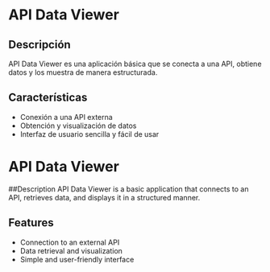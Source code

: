 # API Data Viewer

## Descripción
API Data Viewer es una aplicación básica que se conecta a una API, obtiene datos y los muestra de manera estructurada.

## Características
- Conexión a una API externa
- Obtención y visualización de datos
- Interfaz de usuario sencilla y fácil de usar

# API Data Viewer

##Description
API Data Viewer is a basic application that connects to an API, retrieves data, and displays it in a structured manner.

## Features
- Connection to an external API
- Data retrieval and visualization
- Simple and user-friendly interface
